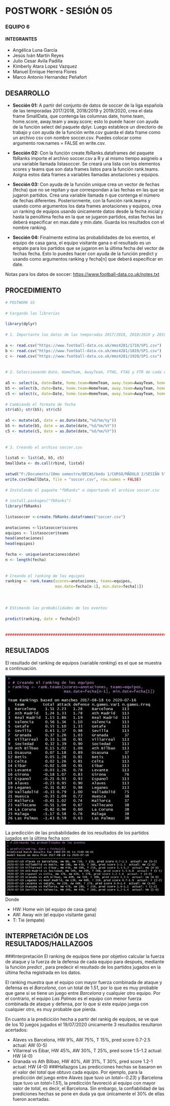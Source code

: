 # POSTWORK - SESIÓN 05
### EQUIPO 6
#### INTEGRANTES
- Angélica Luna García
- Jesús Iván Martín Reyes
- Julio Cesar Avila Padilla
- Kimberly Atara Lopez Vazquez
- Manuel Enrique Herrera Flores
- Marco Antonio Hernandez Peñafort

## DESARROLLO

- **Sección 01:** A partir del conjunto de datos de soccer de la liga española de las temporadas 2017/2018, 2018/2019 y 2019/2020, crea el data frame SmallData, que contenga las columnas date, home.team, home.score, away.team y away.score; esto lo puede hacer con ayuda de la función select del paquete dplyr. Luego establece un directorio de trabajo y con ayuda de la función write.csv guarda el data frame como un archivo csv con nombre soccer.csv. Puedes colocar como argumento row.names = FALSE en write.csv.

- **Sección 02:** Con la función create.fbRanks.dataframes del paquete fbRanks importe el archivo soccer.csv a R y al mismo tiempo asignelo a una variable llamada listasoccer. Se creará una lista con los elementos scores y teams que son data frames listos para la función rank.teams. Asigna estos data frames a variables llamadas anotaciones y equipos.

- **Sección 03:** Con ayuda de la función unique crea un vector de fechas (fecha) que no se repitan y que correspondan a las fechas en las que se jugaron partidos. Crea una variable llamada n que contenga el número de fechas diferentes. Posteriormente, con la función rank.teams y usando como argumentos los data frames anotaciones y equipos, crea un ranking de equipos usando únicamente datos desde la fecha inicial y hasta la penúltima fecha en la que se jugaron partidos, estas fechas las deberá especificar en max.date y min.date. Guarda los resultados con el nombre ranking.

- **Sección 04:** Finalmente estima las probabilidades de los eventos, el equipo de casa gana, el equipo visitante gana o el resultado es un empate para los partidos que se jugaron en la última fecha del vector de fechas fecha. Esto lo puedes hacer con ayuda de la función predict y usando como argumentos ranking y fecha[n] que deberá especificar en date.

Notas para los datos de soccer: https://www.football-data.co.uk/notes.txt

## PROCEDIMIENTO

```r
# POSTWORK S5

# Cargando las librerías

library(dplyr)

# 1. Importanto los datos de las temporadas 2017/2018, 2018/2019 y 2019/2020

a <- read.csv("https://www.football-data.co.uk/mmz4281/1718/SP1.csv")
b <- read.csv("https://www.football-data.co.uk/mmz4281/1819/SP1.csv")
c <- read.csv("https://www.football-data.co.uk/mmz4281/1920/SP1.csv")


# 2. Seleccionando Date, HomeTeam, AwayTeam, FTHG, FTAG y FTR de cada df

a5 <- select(a, date=Date, home.team=HomeTeam, away.team=AwayTeam, home.score=FTHG, away.score=FTAG)
b5 <- select(b, date=Date, home.team=HomeTeam, away.team=AwayTeam, home.score=FTHG, away.score=FTAG)
c5 <- select(c, date=Date, home.team=HomeTeam, away.team=AwayTeam, home.score=FTHG, away.score=FTAG)

# Cambiando el formato de fecha
str(a5); str(b5); str(c5)

a5 <- mutate(a5, date = as.Date(date,"%d/%m/%y"))
b5 <- mutate(b5, date = as.Date(date,"%d/%m/%Y"))
c5 <- mutate(c5, date = as.Date(date,"%d/%m/%Y"))


# 3. Creando el archivo soccer.csv

lista5 <- list(a5, b5, c5)
SmallData <- do.call(rbind, lista5)

setwd("F:/Documents/10mo semestre/BECAS/bedu 1/CURSO/MÃDULO 2/SESIÃN 5")
write.csv(SmallData, file = "soccer.csv", row.names = FALSE)

# Instalando el paquete "fbRanks" e importando el archivo soccer.csv

# install.packages("fbRanks")
library(fbRanks)

listasoccer <-create.fbRanks.dataframes("soccer.csv")

anotaciones <-listasoccer$scores
equipos <- listasoccer$teams
head(anotaciones)
head(equipos)

fecha <- unique(anotaciones$date)
n <- length(fecha)


# Creando el ranking de los equipos
ranking <- rank.teams(scores=anotaciones, teams=equipos,
                      max.date=fecha[n-1], min.date=fecha[1])



# EStimando las probabilidades de los eventos

predict(ranking, date = fecha[n])


#########################################################################################

```
## RESULTADOS
El resultado del ranking de equipos (variable *ranking*) es el que se muestra a continuación.

![ ](https://github.com/AvilaJulio/bedu-ds-equipo6/blob/main/Postwork%205/ranking%20de%20equipos.png)

La predicción de las probabilidades de los resultados de los partidos jugados en la última fecha son:
![ ](https://github.com/AvilaJulio/bedu-ds-equipo6/blob/main/Postwork%205/predicciones.png)
Donde 
- HW: Home win (el equipo de casa gana)
- AW: Away win (el equipo visitante gana)
- T: Tie (empate)

## INTERPRETACIÓN DE LOS RESULTADOS/HALLAZGOS
###Interpretación
El ranking de equipos tiene por objetivo calcular la fuerza de ataque y la fuerza de la defensa de cada equipo para después, mediante la función *predict* , para predecir el resultado de los partidos jugados en la última fecha registrada en los datos. 

El ranking muestra que el equipo con mayor fuerza combinada de ataque y defensa es el *Barcelona*, con un total de 1.51, por lo que es muy probable que gane si se tiene un juego entre *Barcelona* y cualquier otro equipo. Por el contrario, el equipo *Las Palmas* es el equipo con menor fuerza combinada de ataque y defensa, por lo que si este equipo juega con cualquier otro, es muy probable que pierda. 

En cuanto a la predicición hecha a partir del rankig de equipos, se ve que de los 10 juegos jugados el 19/07/2020 únicamente 3 resultados resultaron acertados:
- Alaves vs Barcelona, HW 9%, AW 75%, T 15%, pred score 0.7-2.5  actual: AW (0-5)
- Villarreal vs Eibar, HW 45%, AW 30%, T 25%, pred score 1.5-1.2  actual: HW (4-0)
- Granada vs Ath Bilbao, HW 40%, AW 31%, T 30%, pred score 1.2-1  actual: HW (4-0)
###Hallazgos
Las predicciones hechas se basaron en el valor del *total*  que obtuvo cada equipo. Por ejemplo, para la predicción del juego entre Alaves (que tuvo un *total=-0.23*) y Barcelona (que tuvo un *total=1.51*), la predicción favoreció al equipo con mayor valor de *total*, es decir, el Barcelona. Sin embargo, la confiabilidad de las prediciones hechas se pone en duda ya que únicamente el 30% de ellas fueron acertadas. 



